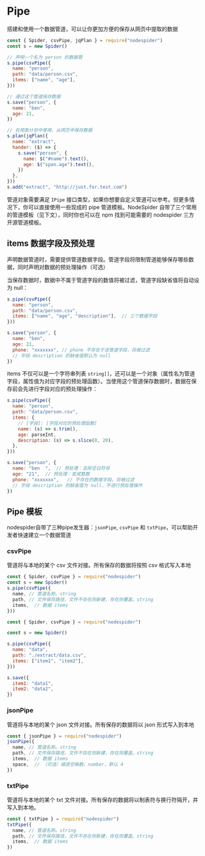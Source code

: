 # Pipe

搭建和使用一个数据管道，可以让你更加方便的保存从网页中提取的数据

```javascript
const { Spider, csvPipe, jqPlan } = require("nodespider")
const s = new Spider()

// 声明一个名为 person 的数据管
s.pipe(csvPipe({
  name: "person",
  path: "data/person.csv",
  items: ["name", "age"],
}))

// 通过这个管道保存数据
s.save("person", {
  name: "ben",
  age: 21,
})

// 在爬取计划中使用，从网页中保存数据
s.plan(jqPlan({
  name: "extract",
  hander: ($) => {
    s.save("person", {
      name: $("#name").text(),
      age: $("span.age").text(),
    })
  },
}))
s.add("extract", "http://just.for.test.com")
```

管道对象需要满足 `IPipe` 接口类型，如果你想要自定义管道可以参考。但更多情况下，你可以直接使用一些现成的 pipe 管道模板。NodeSpider 自带了三个常用的管道模板（见下文），同时你也可以在 npm 找到可能需要的 nodespider 三方开源管道模板。

## items 数据字段及预处理

声明数据管道时，需要提供管道数据字段。管道字段将限制管道能够保存哪些数据，同时声明对数据的预处理操作（可选）

当保存数据时，数据中不属于管道字段的数值将被过滤，管道字段缺省值将自动设为 null：

```javascript
s.pipe(csvPipe({
  name: "person",
  path: "data/person.csv",
  items: ["name", "age", "description"],  // 三个数据字段
}))

s.save("person", {
  name: "ben",
  age: 21,
  phone: "xxxxxxx", // phone 不存在于该管道字段，将被过滤
  // 字段 description 的缺省值默认为 null
})
```

items 不仅可以是一个字符串列表 `string[]`，还可以是一个对象（属性名为管道字段，属性值为对应字段的预处理函数）。当使用这个管道保存数据时，数据在保存前会先进行字段对应的预处理操作：

```javascript
s.pipe(csvPipe({
  name: "person",
  path: "data/person.csv",
  items: {
    // [字段]: [字段对应的预处理函数]
    name: (s) => s.trim(),
    age: parseInt,
    description: (s) => s.slice(0, 20),
  },
}))

s.save("person", {
  name: "ben  ",  // 预处理：去除空白符号 
  age: "21",  // 预处理：变成整数
  phone: "xxxxxxx",   // 不存在的数据字段。将被过滤
  // 字段 description 的缺省值为 null，不进行预处理操作
})
```

## Pipe 模板

nodespider自带了三种pipe发生器：`jsonPipe`, `csvPipe` 和 `txtPipe`，可以帮助开发者快速建立一个数据管道

### csvPipe

管道将与本地的某个 csv 文件对接。所有保存的数据将按照 csv 格式写入本地

```javascript
const { Spider, csvPipe } = require("nodespider")
const s = new Spider()
s.pipe(csvPipe({
  name, // 管道名称。string
  path, // 文件保存路径，文件不存在则新建，存在则覆盖。string
  items,  // 数据 items
}))
```

```javascript
const { Spider, csvPipe } = require("nodespider")

const s = new Spider()

s.pipe(csvPipe({
  name: "data",
  path: "./extract/data.csv",
  items: ["item1", "item2"],
}))

s.save({
  item1: "data1",
  item2: "data2",
})

```

### jsonPipe

管道将与本地的某个 json 文件对接。所有保存的数据将以 json 形式写入到本地

```javascript
const { jsonPipe } = require("nodespider")
jsonPipe({
  name, // 管道名称。string
  path, // 文件保存路径，文件不存在则新建，存在则覆盖。string
  items,  // 数据 items
  space,  // （可选）缩进空格数。number，默认 4
})
```

### txtPipe

管道将与本地的某个 txt 文件对接。所有保存的数据将以制表符与换行符隔开，并写入到本地。

```javascript
const { txtPipe } = require("nodespider")
txtPipe({
  name, // 管道名称。string
  path, // 文件保存路径，文件不存在则新建，存在则覆盖。string
  items,  // 数据 items
})
```